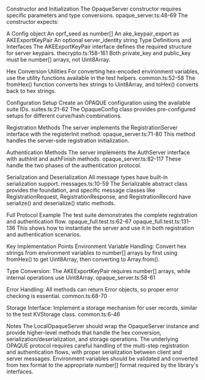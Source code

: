 Constructor and Initialization
The OpaqueServer constructor requires specific parameters and type conversions. opaque_server.ts:48-69 The constructor expects:

A Config object
An oprf_seed as number[]
An ake_keypair_export as AKEExportKeyPair
An optional server_identity string
Type Definitions and Interfaces
The AKEExportKeyPair interface defines the required structure for server keypairs. thecrypto.ts:158-161 Both private_key and public_key must be number[] arrays, not Uint8Array.

Hex Conversion Utilities
For converting hex-encoded environment variables, use the utility functions available in the test helpers. common.ts:52-58 The fromHex() function converts hex strings to Uint8Array, and toHex() converts back to hex strings.

Configuration Setup
Create an OPAQUE configuration using the available suite IDs. suites.ts:21-62 The OpaqueConfig class provides pre-configured setups for different curve/hash combinations.

Registration Methods
The server implements the RegistrationServer interface with the registerInit method. opaque_server.ts:71-80 This method handles the server-side registration initialization.

Authentication Methods
The server implements the AuthServer interface with authInit and authFinish methods. opaque_server.ts:82-117 These handle the two phases of the authentication protocol.

Serialization and Deserialization
All message types have built-in serialization support. messages.ts:10-59 The Serializable abstract class provides the foundation, and specific message classes like RegistrationRequest, RegistrationResponse, and RegistrationRecord have serialize() and deserialize() static methods.

Full Protocol Example
The test suite demonstrates the complete registration and authentication flow. opaque_full.test.ts:62-67 opaque_full.test.ts:131-136 This shows how to instantiate the server and use it in both registration and authentication scenarios.

Key Implementation Points
Environment Variable Handling: Convert hex strings from environment variables to number[] arrays by first using fromHex() to get Uint8Array, then converting to Array.from().

Type Conversion: The AKEExportKeyPair requires number[] arrays, while internal operations use Uint8Array. opaque_server.ts:58-61

Error Handling: All methods can return Error objects, so proper error checking is essential. common.ts:68-70

Storage Interface: Implement a storage mechanism for user records, similar to the test KVStorage class. common.ts:6-46

Notes
The LocalOpaqueServer should wrap the OpaqueServer instance and provide higher-level methods that handle the hex conversion, serialization/deserialization, and storage operations. The underlying OPAQUE protocol requires careful handling of the multi-step registration and authentication flows, with proper serialization between client and server messages. Environment variables should be validated and converted from hex format to the appropriate number[] format required by the library's interfaces.